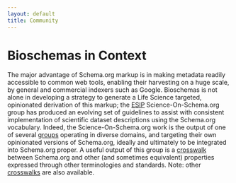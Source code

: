 ```yaml
---
layout: default
title: Community
---
```

# Bioschemas in Context

The major advantage of Schema.org markup is in making metadata readily accessible to common web tools, enabling their harvesting on a huge scale, by general and commercial indexers such as Google. Bioschemas is not alone in developing a strategy to generate a Life Science targeted, opinionated derivation of this markup; the [ESIP](https://github.com/ESIPFed/science-on-schema.org) Science-On-Schema.org group has produced an evolving set of guidelines to assist with consistent implementation of scientific dataset descriptions using the Schema.org vocabulary. Indeed, the Science-On-Schema.org work is the output of one of several [groups](https://www.rd-alliance.org/groups/research-metadata-schemas-wg) operating in diverse domains, and targeting their own opinionated versions of Schema.org, ideally and ultimately to be integrated into Schema.org proper. A useful output of this group is a [crosswalk](https://docs.google.com/spreadsheets/d/1P6WH8h4OnIVR9UJj3FcOebNUpLnKNBCuvEp3NsLRho4/edit#gid=0) between Schema.org and other (and sometimes equivalent) properties expressed through other terminologies and standards. Note: other [crosswalks](https://zenodo.org/record/4420116#.YIMuFGhKg2y) are also available.

